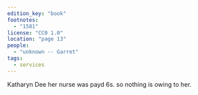 ```yaml
---
edition_key: "book"
footnotes:
  - "1581"
license: "CC0 1.0"
location: "page 13"
people:
  - "unknown -- Garret"
tags:
  - services
---
```

Katharyn Dee her
nurse was payd 6s. so nothing is owing to her.

